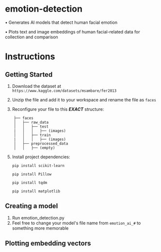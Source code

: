 
# emotion-detection

•	Generates AI models that detect human facial emotion

•	Plots text and image embeddings of human facial-related data for collection and comparison

  

# Instructions
## Getting Started

1. Download the dataset at `https://www.kaggle.com/datasets/msambare/fer2013`

  

2. Unzip the file and add it to your workspace and rename the file as `faces`



3. Reconfigure your file to this ***EXACT*** structure:
   
```
	├── faces
	│   ├── raw_data
	│   │   ├── test
	|   │   │   ├── (images)
	│   │   ├── train
	|   │   │   ├── (images)
	│   ├── preprocessed_data
	│   │   ├── (empty)
 ```

5. Install project dependencies:

  

	```pip install scikit-learn```

	```pip install Pillow```

	```pip install tqdm```

	```pip install matplotlib```

## Creating a model

1. Run emotion_detection.py
2. Feel free to change your model's file name from `emotion_ai_#` to something more memorable

## Plotting embedding vectors
